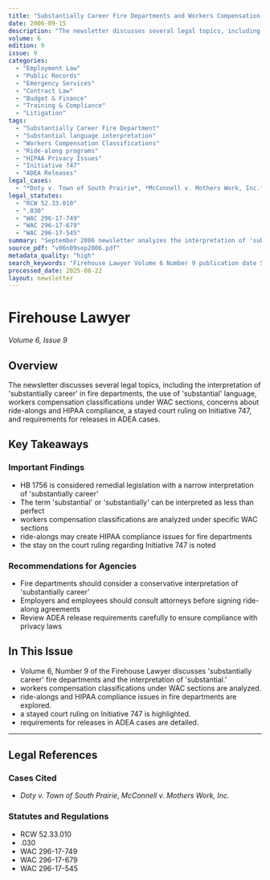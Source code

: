 ```yaml
---
title: "Substantially Career Fire Departments and Workers Compensation Classifications"
date: 2006-09-15
description: "The newsletter discusses several legal topics, including the interpretation of 'substantially career' in fire departments, the use of 'substantial' language, workers compensation classifications under WAC sections, concerns about ride-alongs and HIPAA compliance, a stayed court ruling on Initiative 747, and requirements for releases in ADEA cases."
volume: 6
edition: 9
issue: 9
categories:
  - "Employment Law"
  - "Public Records"
  - "Emergency Services"
  - "Contract Law"
  - "Budget & Finance"
  - "Training & Compliance"
  - "Litigation"
tags:
  - "Substantially Career Fire Department"
  - "Substantial language interpretation"
  - "Workers Compensation Classifications"
  - "Ride-along programs"
  - "HIPAA Privacy Issues"
  - "Initiative 747"
  - "ADEA Releases"
legal_cases:
  - "*Doty v. Town of South Prairie*, *McConnell v. Mothers Work, Inc.*"
legal_statutes:
  - "RCW 52.33.010"
  - ".030"
  - "WAC 296-17-749"
  - "WAC 296-17-679"
  - "WAC 296-17-545"
summary: "September 2006 newsletter analyzes the interpretation of 'substantially career' in fire departments under HB 1756 as remedial legislation, discusses workers compensation classifications under WAC 296-17-749, 296-17-679, and 296-17-545, examines HIPAA compliance issues with ride-along programs, reviews stayed court ruling on Initiative 747, and details ADEA release requirements including legal precedents from Doty v. Town of South Prairie and McConnell v. Mothers Work cases."
source_pdf: "v06n09sep2006.pdf"
metadata_quality: "high"
search_keywords: "Firehouse Lawyer Volume 6 Number 9 publication date September 15 2006 legal interpretations remedial legislation HB 1756 case Doty v. Town of South Prairie WAC sections workers compensation Initiative..."
processed_date: 2025-08-22
layout: newsletter
---
```


# Firehouse Lawyer

*Volume 6, Issue 9*

## Overview

The newsletter discusses several legal topics, including the interpretation of 'substantially career' in fire departments, the use of 'substantial' language, workers compensation classifications under WAC sections, concerns about ride-alongs and HIPAA compliance, a stayed court ruling on Initiative 747, and requirements for releases in ADEA cases.

## Key Takeaways

### Important Findings

- HB 1756 is considered remedial legislation with a narrow interpretation of 'substantially career'
- The term 'substantial' or 'substantially' can be interpreted as less than perfect
- workers compensation classifications are analyzed under specific WAC sections
- ride-alongs may create HIPAA compliance issues for fire departments
- the stay on the court ruling regarding Initiative 747 is noted

### Recommendations for Agencies

- Fire departments should consider a conservative interpretation of 'substantially career'
- Employers and employees should consult attorneys before signing ride-along agreements
- Review ADEA release requirements carefully to ensure compliance with privacy laws

## In This Issue

- Volume 6, Number 9 of the Firehouse Lawyer discusses 'substantially career' fire departments and the interpretation of 'substantial.'
- workers compensation classifications under WAC sections are analyzed.
- ride-alongs and HIPAA compliance issues in fire departments are explored.
- a stayed court ruling on Initiative 747 is highlighted.
- requirements for releases in ADEA cases are detailed.

---

## Legal References

### Cases Cited

- *Doty v. Town of South Prairie*, *McConnell v. Mothers Work, Inc.*

### Statutes and Regulations

- RCW 52.33.010
- .030
- WAC 296-17-749
- WAC 296-17-679
- WAC 296-17-545

